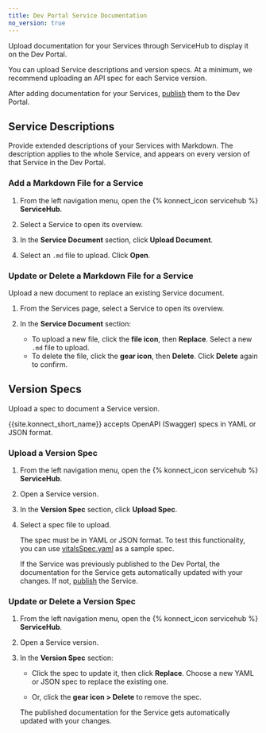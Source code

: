 ```yaml
---
title: Dev Portal Service Documentation
no_version: true
---
```


Upload documentation for your Services through ServiceHub to display it
on the Dev Portal.

You can upload Service descriptions and version specs. At a minimum, we
recommend uploading an API spec for each Service version.

After adding documentation for your Services,
[publish](/konnect/dev-portal/publish) them to the Dev Portal.

## Service Descriptions

Provide extended descriptions of your Services with Markdown. The
description applies to the whole Service, and appears on every version of that
Service in the Dev Portal.

### Add a Markdown File for a Service

1. From the left navigation menu, open the {% konnect_icon servicehub %}
**ServiceHub**.

2. Select a Service to open its overview.

3. In the **Service Document** section, click **Upload Document**.

3. Select an `.md` file to upload. Click **Open**.

### Update or Delete a Markdown File for a Service

Upload a new document to replace an existing Service document.

1. From the Services page, select a Service to open its overview.

2. In the **Service Document** section:
    * To upload a new file, click the **file icon**, then
    **Replace**. Select a new `.md` file to upload.
    * To delete the file, click the **gear icon**, then **Delete**.
    Click **Delete** again to confirm.

## Version Specs

Upload a spec to document a Service version.

{{site.konnect_short_name}} accepts OpenAPI (Swagger) specs in YAML or JSON
format.

### Upload a Version Spec

1. From the left navigation menu, open the {% konnect_icon servicehub %}
**ServiceHub**.

2. Open a Service version.

3. In the **Version Spec** section, click **Upload Spec**.

4. Select a spec file to upload.

    The spec must be in YAML or JSON format. To test this functionality, you
    can use [vitalsSpec.yaml](/konnect/vitalsSpec.yaml) as a sample spec.

    If the Service was previously published to the Dev Portal, the documentation
    for the Service gets automatically updated with your changes. If not,
    [publish](/konnect/dev-portal/publish) the Service.

### Update or Delete a Version Spec

1. From the left navigation menu, open the {% konnect_icon servicehub %}
**ServiceHub**.

2. Open a Service version.

3. In the **Version Spec** section:

    * Click the spec to update it, then click **Replace**. Choose a new YAML or
    JSON spec to replace the existing one.

    * Or, click the **gear icon > Delete**  to remove the spec.

    The published documentation for the Service gets automatically updated with
    your changes.
